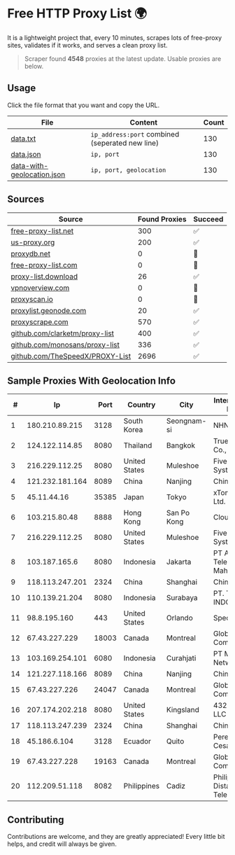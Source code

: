 
# Free HTTP Proxy List 🌍

It is a lightweight project that, every 10 minutes, scrapes lots of free-proxy sites, validates if it works, and serves a clean proxy list.


> Scraper found **4548** proxies at the latest update. Usable proxies are below.

## Usage

Click the file format that you want and copy the URL.


|File|Content|Count|
|----|-------|-----|
|[data.txt](https://raw.githubusercontent.com/themiralay/Proxy-List-World/master/data.txt)|`ip_address:port` combined (seperated new line)|130|
|[data.json](https://raw.githubusercontent.com/themiralay/Proxy-List-World/master/data.json)|`ip, port`|130|
|[data-with-geolocation.json](https://raw.githubusercontent.com/themiralay/Proxy-List-World/master/data-with-geolocation.json)|`ip, port, geolocation`|130|

## Sources

|Source|Found Proxies|Succeed|
|------|-------------|-------|
|[free-proxy-list.net](https://free-proxy-list.net)|300|✅|
|[us-proxy.org](https://www.us-proxy.org)|200|✅|
|[proxydb.net](http://proxydb.net)|0|🚫|
|[free-proxy-list.com](https://free-proxy-list.com/?page=&port=&type%5B%5D=http&type%5B%5D=https&up_time=0&search=Search)|0|🚫|
|[proxy-list.download](https://www.proxy-list.download/HTTP)|26|✅|
|[vpnoverview.com](https://vpnoverview.com/privacy/anonymous-browsing/free-proxy-servers)|0|🚫|
|[proxyscan.io](https://www.proxyscan.io)|0|🚫|
|[proxylist.geonode.com](https://proxylist.geonode.com/api/proxy-list?limit=300&page=1&sort_by=lastChecked&sort_type=desc&protocols=http,https)|20|✅|
|[proxyscrape.com](https://api.proxyscrape.com/v2/?request=displayproxies&protocol=http&timeout=10000&country=all&ssl=all&anonymity=all)|570|✅|
|[github.com/clarketm/proxy-list](https://raw.githubusercontent.com/clarketm/proxy-list/master/proxy-list-raw.txt)|400|✅|
|[github.com/monosans/proxy-list](https://raw.githubusercontent.com/monosans/proxy-list/main/proxies/http.txt)|336|✅|
|[github.com/TheSpeedX/PROXY-List](https://raw.githubusercontent.com/TheSpeedX/PROXY-List/master/http.txt)|2696|✅|


## Sample Proxies With Geolocation Info

|#|Ip|Port|Country|City|Internet Service Provider|
|-|--|----|-------|----|-------------------------|
|1|180.210.89.215|3128|South Korea|Seongnam-si|NHNCLOUD|
|2|124.122.114.85|8080|Thailand|Bangkok|True Internet Co., Ltd.|
|3|216.229.112.25|8080|United States|Muleshoe|Five Area Systems, LLC|
|4|121.232.181.164|8089|China|Nanjing|Chinanet|
|5|45.11.44.16|35385|Japan|Tokyo|xTom Japan Co., Ltd.|
|6|103.215.80.48|8888|Hong Kong|San Po Kong|Cloudie Limited|
|7|216.229.112.25|8080|United States|Muleshoe|Five Area Systems, LLC|
|8|103.187.165.6|8080|Indonesia|Jakarta|PT Amanusa Telemedia Mahardika|
|9|118.113.247.201|2324|China|Shanghai|Chinanet|
|10|110.139.21.204|8080|Indonesia|Surabaya|PT. TELKOM INDONESIA|
|11|98.8.195.160|443|United States|Orlando|Spectrum|
|12|67.43.227.229|18003|Canada|Montreal|GloboTech Communications|
|13|103.169.254.101|6080|Indonesia|Curahjati|PT Master Star Network|
|14|121.227.118.166|8089|China|Nanjing|China Telecom|
|15|67.43.227.226|24047|Canada|Montreal|GloboTech Communications|
|16|207.174.202.218|8080|United States|Kingsland|432 INTERNET, LLC|
|17|118.113.247.239|2324|China|Shanghai|Chinanet|
|18|45.186.6.104|3128|Ecuador|Quito|Perez Tito Julio Cesar|
|19|67.43.227.228|19163|Canada|Montreal|GloboTech Communications|
|20|112.209.51.118|8082|Philippines|Cadiz|Philippine Long Distance Telephone Co.|



## Contributing

Contributions are welcome, and they are greatly appreciated! Every
little bit helps, and credit will always be given.

